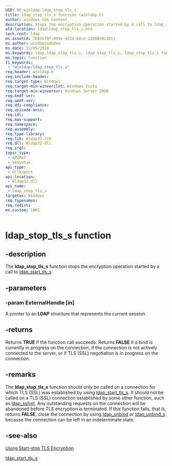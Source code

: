 ```yaml
---
UID: NF:winldap.ldap_stop_tls_s
title: ldap_stop_tls_s function (winldap.h)
author: windows-sdk-content
description: Stops the encryption operation started by a call to ldap_start_tls_s.
old-location: ldap\ldap_stop_tls_s.htm
tech.root: ldap
ms.assetid: 7b82e79f-009e-4224-b4ce-12b60e0c1011
ms.author: windowssdkdev
ms.date: 12/05/2018
ms.keywords: ldap.ldap_stop_tls_s, ldap_stop_tls_s, ldap_stop_tls_s function [LDAP], winldap/ldap_stop_tls_s
ms.topic: function
f1_keywords: 
 - "winldap/ldap_stop_tls_s"
req.header: winldap.h
req.include-header: 
req.target-type: Windows
req.target-min-winverclnt: Windows Vista
req.target-min-winversvr: Windows Server 2008
req.kmdf-ver: 
req.umdf-ver: 
req.ddi-compliance: 
req.unicode-ansi: 
req.idl: 
req.max-support: 
req.namespace: 
req.assembly: 
req.type-library: 
req.lib: Wldap32.lib
req.dll: Wldap32.dll
req.irql: 
topic_type:
 - APIRef
 - kbSyntax
api_type:
 - DllExport
api_location:
 - Wldap32.dll
api_name:
 - ldap_stop_tls_s
targetos: Windows
req.typenames: 
req.redist: 
ms.custom: 19H1
---
```


# ldap_stop_tls_s function


## -description


The <b>ldap_stop_tls_s</b> function stops the encryption operation started by a call to <a href="https://docs.microsoft.com/previous-versions/windows/desktop/api/winldap/nf-winldap-ldap_start_tls_sa">ldap_start_tls_s</a>.


## -parameters




### -param ExternalHandle [in]

A pointer to an <b>LDAP</b> structure that represents the current session.


## -returns



Returns <b>TRUE</b> if the function call succeeds. Returns <b>FALSE</b> if a bind is currently in progress on the connection, if the connection is not actively connected to the server, or if TLS (SSL) negotiation is in progress on the connection.




## -remarks



The <b>ldap_stop_tls_s</b> function should only be called on a connection for which TLS (SSL) was established by using <a href="https://docs.microsoft.com/previous-versions/windows/desktop/api/winldap/nf-winldap-ldap_start_tls_sa">ldap_start_tls_s</a>. It should not be called on a TLS (SSL) connection established by some other function, such as <a href="https://docs.microsoft.com/previous-versions/windows/desktop/api/winldap/nf-winldap-ldap_sslinit">ldap_sslinit</a>. Any outstanding requests on the connection will be abandoned before TLS encryption is terminated. If this function fails, that is, returns <b>FALSE</b>, close the connection by using <a href="https://docs.microsoft.com/previous-versions/windows/desktop/api/winldap/nf-winldap-ldap_unbind">ldap_unbind</a> or <a href="https://docs.microsoft.com/previous-versions/windows/desktop/api/winldap/nf-winldap-ldap_unbind_s">ldap_unbind_s</a> because the connection can be left in an indeterminate state.




## -see-also




<a href="https://docs.microsoft.com/previous-versions/windows/desktop/ldap/using-start-stop-tls-encryption">Using Start-stop TLS Encryption</a>



<a href="https://docs.microsoft.com/previous-versions/windows/desktop/api/winldap/nf-winldap-ldap_start_tls_sa">ldap_start_tls_s</a>
 

 

